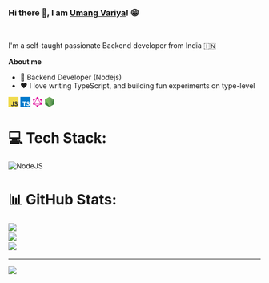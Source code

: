 ### Hi there 👋, I am [Umang Variya](https://umang-portfolio.vercel.app/)! 😁
<br />

I'm a self-taught passionate Backend developer from India 🇮🇳

**About me**
- 💼 Backend Developer (Nodejs)
- ❤️ I love writing TypeScript, and building fun experiments on type-level

<code><img height="20" alt="javascript" src="https://raw.githubusercontent.com/github/explore/80688e429a7d4ef2fca1e82350fe8e3517d3494d/topics/javascript/javascript.png"></code>
<code><img height="20" alt="typescript" src="https://raw.githubusercontent.com/github/explore/80688e429a7d4ef2fca1e82350fe8e3517d3494d/topics/typescript/typescript.png"></code>
<code><img height="20" alt="graphql" src="https://raw.githubusercontent.com/github/explore/5c058a388828bb5fde0bcafd4bc867b5bb3f26f3/topics/graphql/graphql.png"></code>
<code><img height="20" alt="nodejs" src="https://raw.githubusercontent.com/github/explore/80688e429a7d4ef2fca1e82350fe8e3517d3494d/topics/nodejs/nodejs.png"></code>

# 💻 Tech Stack:
![NodeJS](https://img.shields.io/badge/node.js-6DA55F?style=for-the-badge&logo=node.js&logoColor=white)
# 📊 GitHub Stats:
![](https://github-readme-stats.vercel.app/api?username=Umang-Variya&theme=dark&hide_border=false&include_all_commits=false&count_private=false)<br/>
![](https://github-readme-streak-stats.herokuapp.com/?user=Umang-Variya&theme=dark&hide_border=false)<br/>
![](https://github-readme-stats.vercel.app/api/top-langs/?username=Umang-Variya&theme=dark&hide_border=false&include_all_commits=false&count_private=false&layout=compact)

---
[![](https://visitcount.itsvg.in/api?id=Umang-Variya&icon=0&color=0)](https://visitcount.itsvg.in)

<!-- Proudly created with GPRM ( https://gprm.itsvg.in ) -->
